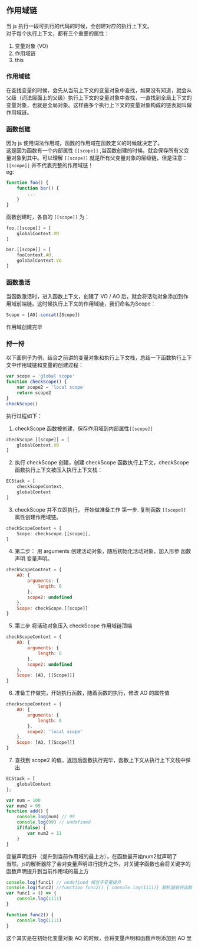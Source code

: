 ## 作用域链
当 js 执行一段可执行的代码的时候，会创建对应的执行上下文。<br>
对于每个执行上下文，都有三个重要的属性：
1. 变量对象 (VO)
2. 作用域链
3. this

### 作用域链
在查找变量的时候，会先从当前上下文的变量对象中查找，如果没有知道，就会从父级（词法层面上的父级）执行上下文的变量对象中查找，一直找到全局上下文的变量对象，也就是全局对象。这样由多个执行上下文的变量对象构成的链表就叫做作用域链。
### 函数创建
因为 js 使用词法作用域，函数的作用域在函数定义的时候就决定了。<br>
这是因为函数有一个内部属性 `[[scope]]` ,当函数创建的时候，就会保存所有父变量对象到其中。可以理解 `[[scope]]` 就是所有父变量对象的层级链，但是注意：`[[scope]]` 并不代表完整的作用域链！<br>
eg:
```js
function foo() {
    function bar() {
        ...
    }
}
```
函数创建时，各自的 `[[scope]]` 为：
```js
foo.[[scope]] = [
    globalContext.VO
]

bar.[[scope]] = [
    fooContext.AO,
    golobalContext.VO
]
```
### 函数激活
当函数激活时，进入函数上下文，创建了 VO / AO 后，就会将活动对象添加到作用域前端链。这时候执行上下文的作用域链，我们命名为Scope：
```js
Scope = [AO].concat([Scope])
```
作用域创建完毕
### 捋一捋
以下面例子为例，结合之前讲的变量对象和执行上下文栈，总结一下函数执行上下文中作用域链和变量的创建过程：
```js
var scope = 'global scope'
function checkScope() {
    var scope2 = 'local scope'
    return scope2
}
checkScope()
```
执行过程如下：
1. checkScope 函数被创建，保存作用域到内部属性`[[scope]]`
```js
checkScope.[[scope]] = [
    globalContext.VO
]
```
2. 执行 checkScope 创建，创建 checkScope 函数执行上下文，checkScope 函数执行上下文被压入执行上下文栈：
```js
ECStack = [
    checkScopeContext,
    globalContext
]
```
3. checkScope 并不立即执行， 开始做准备工作 第一步. 复制函数 `[[scope]]` 属性创建作用域链。
```js
checkScopeContext = [
    Scope: checkscope.[[scope]],
]
```
4. 第二步： 用 arguments 创建活动对象，随后初始化活动对象，加入形参 函数声明 变量声明。
```js
checkScopeContext = {
    AO: {
        arguments: {
            length: 0
        },
        scope2: undefined
    },
    Scope: checkScope.[[scope]]
}
```
5. 第三步 将活动对象压入 checkScope 作用域链顶端
```js
checkScopeContext = {
    AO: {
        arguments: {
            length: 0
        },
        scope2: undefined
    },
    Scope: [AO, [[Scope]]]
}
```
6. 准备工作做完，开始执行函数，随着函数的执行，修改 AO 的属性值
```js
checkscopeContext = {
    AO: {
        arguments: {
            length: 0
        },
        scope2: 'local scope'
    },
    Scope: [AO, [[Scope]]]
}
```
7. 查找到 scope2 的值，返回后函数执行完毕，函数上下文从执行上下文栈中弹出
```js
ECStack = [
    globalContext
];
```


```js
var num = 100
var num2 = 99
function add() {
    console.log(num) // 99
    console.log(99) // undefined
    if(false) {
        var num2 = 11
    }
}
```
变量声明提升（提升到当前作用域的最上方），在函数最开始num2就声明了<br>
当然，js的解析器除了会对变量声明进行提升之外，对关键字函数也会将关键字的函数声明提升到当前作用域的最上方
```js
console.log(func1) // undefined 相当于变量提升
console.log(func2) //function func2() { console.log(1111)} 解析器会将函数声明提升到最上方
var func1 = () => {
    console.log(1111)
}

function func2() {
    console.log(1111)
}
```
这个其实是在初始化变量对象 AO 的时候，会将变量声明和函数声明添加到 AO 里